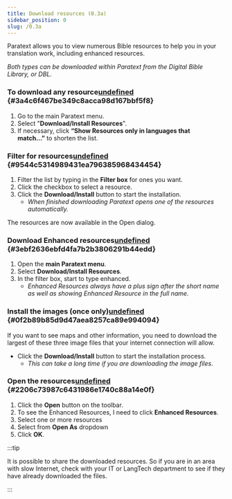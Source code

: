 ```yaml
---
title: Download resources (0.3a)
sidebar_position: 0
slug: /0.3a
---
```




Paratext allows you to view numerous Bible resources to help you in your translation work, including enhanced resources. 


_Both types can be downloaded within Paratext from the Digital Bible Library, or DBL._


### To download any resource[undefined](https://manual.paratext.org/Video-summaries/Introduction/0.5.Enhanced-resources/0.3a#to-download-any-resource) {#3a4c6f467be349c8acca98d167bbf5f8}

1. Go to the main Paratext menu.
1. Select "**Download/Install Resources**".
1. If necessary, click **“Show Resources only in languages that match…”** to shorten the list.

### Filter for resources[undefined](https://manual.paratext.org/Video-summaries/Introduction/0.5.Enhanced-resources/0.3a#filter-for-resources) {#9544c5314989431ea796385968434454}

1. Filter the list by typing in the **Filter box** for ones you want.
1. Click the checkbox to select a resource.
1. Click the **Download/Install** button to start the installation.
	- _When finished downloading Paratext opens one of the resources automatically._

The resources are now available in the Open dialog.


### Download Enhanced resources[undefined](https://manual.paratext.org/Video-summaries/Introduction/0.5.Enhanced-resources/0.3a#download-enhanced-resources) {#3ebf2636ebfd4fa7b2b3806291b44edd}

1. Open the **main Paratext menu**.
1. Select **Download/Install Resources**.
1. In the filter box, start to type enhanced.
	- _Enhanced Resources always have a plus sign after the short name as well as showing Enhanced Resource in the full name._

### Install the images (once only)[undefined](https://manual.paratext.org/Video-summaries/Introduction/0.5.Enhanced-resources/0.3a#install-the-images-once-only) {#0f2b89b85d9d47aea8257ca89e994094}


If you want to see maps and other information, you need to download the largest of these three image files that your internet connection will allow.

- Click the **Download/Install** button to start the installation process.
	- _This can take a long time if you are downloading the image files_.

### Open the resources[undefined](https://manual.paratext.org/Video-summaries/Introduction/0.5.Enhanced-resources/0.3a#open-the-resources) {#2206c73987c6431986e1740c88a14e0f}

1. Click the **Open** button on the toolbar.
1. To see the Enhanced Resources, I need to click **Enhanced Resources**.
1. Select one or more resources
1. Select from **Open As** dropdown
1. Click **OK**.

:::tip

It is possible to share the downloaded resources. So if you are in an area with slow Internet, check with your IT or LangTech department to see if they have already downloaded the files.

:::



